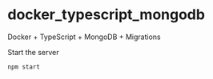 # docker_typescript_mongodb
Docker + TypeScript + MongoDB + Migrations

Start the server
```
npm start
```
